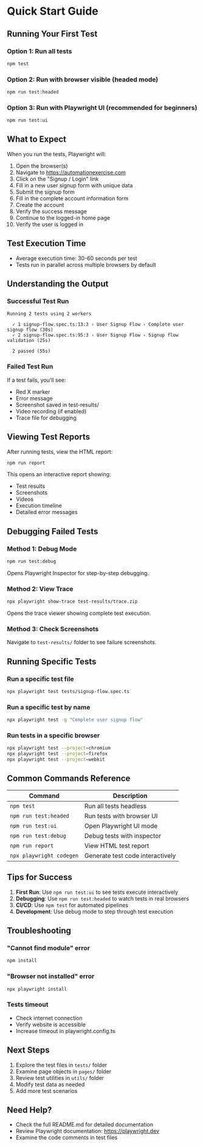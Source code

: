 # Quick Start Guide

## Running Your First Test

### Option 1: Run all tests
```bash
npm test
```

### Option 2: Run with browser visible (headed mode)
```bash
npm run test:headed
```

### Option 3: Run with Playwright UI (recommended for beginners)
```bash
npm run test:ui
```

## What to Expect

When you run the tests, Playwright will:

1. Open the browser(s)
2. Navigate to https://automationexercise.com
3. Click on the "Signup / Login" link
4. Fill in a new user signup form with unique data
5. Submit the signup form
6. Fill in the complete account information form
7. Create the account
8. Verify the success message
9. Continue to the logged-in home page
10. Verify the user is logged in

## Test Execution Time

- Average execution time: 30-60 seconds per test
- Tests run in parallel across multiple browsers by default

## Understanding the Output

### Successful Test Run
```
Running 2 tests using 2 workers

  ✓ 1 signup-flow.spec.ts:13:3 › User Signup Flow › Complete user signup flow (30s)
  ✓ 2 signup-flow.spec.ts:95:3 › User Signup Flow › Signup flow validation (25s)

  2 passed (55s)
```

### Failed Test Run
If a test fails, you'll see:
- Red X marker
- Error message
- Screenshot saved in test-results/
- Video recording (if enabled)
- Trace file for debugging

## Viewing Test Reports

After running tests, view the HTML report:
```bash
npm run report
```

This opens an interactive report showing:
- Test results
- Screenshots
- Videos
- Execution timeline
- Detailed error messages

## Debugging Failed Tests

### Method 1: Debug Mode
```bash
npm run test:debug
```
Opens Playwright Inspector for step-by-step debugging.

### Method 2: View Trace
```bash
npx playwright show-trace test-results/trace.zip
```
Opens the trace viewer showing complete test execution.

### Method 3: Check Screenshots
Navigate to `test-results/` folder to see failure screenshots.

## Running Specific Tests

### Run a specific test file
```bash
npx playwright test tests/signup-flow.spec.ts
```

### Run a specific test by name
```bash
npx playwright test -g "Complete user signup flow"
```

### Run tests in a specific browser
```bash
npx playwright test --project=chromium
npx playwright test --project=firefox
npx playwright test --project=webkit
```

## Common Commands Reference

| Command | Description |
|---------|-------------|
| `npm test` | Run all tests headless |
| `npm run test:headed` | Run tests with browser UI |
| `npm run test:ui` | Open Playwright UI mode |
| `npm run test:debug` | Debug tests with inspector |
| `npm run report` | View HTML test report |
| `npx playwright codegen` | Generate test code interactively |

## Tips for Success

1. **First Run**: Use `npm run test:ui` to see tests execute interactively
2. **Debugging**: Use `npm run test:headed` to watch tests in real browsers
3. **CI/CD**: Use `npm test` for automated pipelines
4. **Development**: Use debug mode to step through test execution

## Troubleshooting

### "Cannot find module" error
```bash
npm install
```

### "Browser not installed" error
```bash
npx playwright install
```

### Tests timeout
- Check internet connection
- Verify website is accessible
- Increase timeout in playwright.config.ts

## Next Steps

1. Explore the test files in `tests/` folder
2. Examine page objects in `pages/` folder
3. Review test utilities in `utils/` folder
4. Modify test data as needed
5. Add more test scenarios

## Need Help?

- Check the full README.md for detailed documentation
- Review Playwright documentation: https://playwright.dev
- Examine the code comments in test files